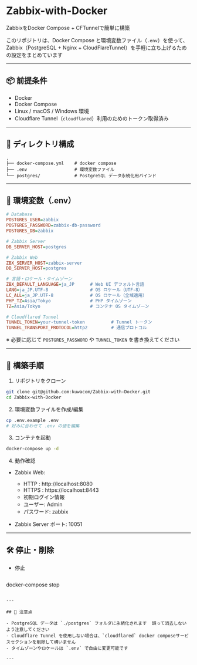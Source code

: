 # Zabbix-with-Docker
ZabbixをDocker Compose + CFTunnelで簡単に構築

このリポジトリは、Docker Compose と環境変数ファイル（`.env`）を使って、Zabbix（PostgreSQL + Nginx + CloudFlareTunnel）を手軽に立ち上げるための設定をまとめています  

---

## 📦 前提条件

- Docker
- Docker Compose
- Linux / macOS / Windows 環境
- Cloudflare Tunnel（`cloudflared`）利用のためのトークン取得済み

---

## 📂 ディレクトリ構成

```
.
├── docker-compose.yml    # docker compose
├── .env                  # 環境変数ファイル
└── postgres/             # PostgreSQL データ永続化用バインド
```

---

## 🔧 環境変数（.env）

```ini
# Database
POSTGRES_USER=zabbix
POSTGRES_PASSWORD=zabbix-db-password
POSTGRES_DB=zabbix

# Zabbix Server
DB_SERVER_HOST=postgres

# Zabbix Web
ZBX_SERVER_HOST=zabbix-server
DB_SERVER_HOST=postgres

# 言語・ロケール・タイムゾーン
ZBX_DEFAULT_LANGUAGE=ja_JP      # Web UI デフォルト言語
LANG=ja_JP.UTF-8                # OS ロケール（UTF-8）
LC_ALL=ja_JP.UTF-8              # OS ロケール（全域適用）
PHP_TZ=Asia/Tokyo               # PHP タイムゾーン
TZ=Asia/Tokyo                   # コンテナ OS タイムゾーン

# Cloudflared Tunnel
TUNNEL_TOKEN=your-tunnel-token          # Tunnel トークン
TUNNEL_TRANSPORT_PROTOCOL=http2         # 通信プロトコル
```  

※ 必要に応じて `POSTGRES_PASSWORD` や `TUNNEL_TOKEN` を書き換えてください

---

## 🚀 構築手順

1. リポジトリをクローン

```bash
git clone git@github.com:kuwacom/Zabbix-with-Docker.git
cd Zabbix-with-Docker
```  

2. 環境変数ファイルを作成/編集

```bash
cp .env.example .env
# 好みに合わせて .env の値を編集
```  

3. コンテナを起動

```bash
docker-compose up -d
```  

4. 動作確認

- Zabbix Web:
    - HTTP  : http://localhost:8080
    - HTTPS : https://localhost:8443
    - 初期ログイン情報
    - ユーザー: Admin
    - パスワード: zabbix

- Zabbix Server ポート: 10051

---

## 🛠️ 停止・削除

- 停止
  ```bash
docker-compose stop
```

---

## 📝 注意点

- PostgreSQL データは `./postgres` フォルダに永続化されます  誤って消去しないよう注意してください
- Cloudflare Tunnel を使用しない場合は、`cloudflared` docker composeサービスセクションを削除して構いません
- タイムゾーンやロケールは `.env` で自由に変更可能です

---